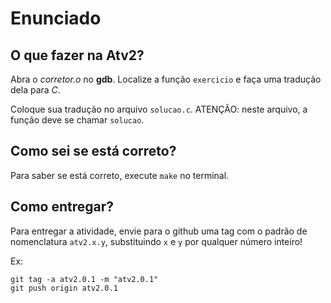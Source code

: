 # Enunciado

## O que fazer na Atv2?

Abra o *corretor.o* no **gdb**. Localize a função `exercicio` e faça uma tradução dela para *C*.

Coloque sua tradução no arquivo `solucao.c`. ATENÇÃO: neste arquivo, a função deve se chamar `solucao`.

## Como sei se está correto?

Para saber se está correto, execute `make` no terminal.

## Como entregar?

Para entregar a atividade, envie para o github uma tag com o padrão de nomenclatura `atv2.x.y`, substituindo `x` e `y` por qualquer número inteiro!

Ex:

```console
git tag -a atv2.0.1 -m "atv2.0.1"
git push origin atv2.0.1
```
